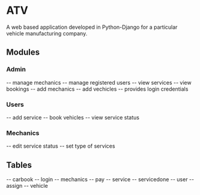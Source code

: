 # ATV

A web based application developed in Python-Django for a particular vehicle manufacturing company.


## Modules

### Admin
-- manage mechanics
-- manage registered users
-- view services
-- view bookings
-- add mechanics
-- add vechicles
-- provides login credentials

### Users
-- add service
-- book vehicles
-- view service status

### Mechanics
-- edit service status
-- set type of services


## Tables

-- carbook
-- login
-- mechanics
-- pay
-- service
-- servicedone
-- user
-- assign
-- vehicle
